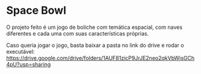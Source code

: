 # Space Bowl
O projeto feito é um jogo de boliche com temática espacial, com naves diferentes e cada uma com suas características próprias.

Caso queria jogar o jogo, basta baixar a pasta no link do drive e rodar o executável: https://drive.google.com/drive/folders/1AUF81zicP9JrJE2neo2qkVbWjsGCh4pU?usp=sharing

